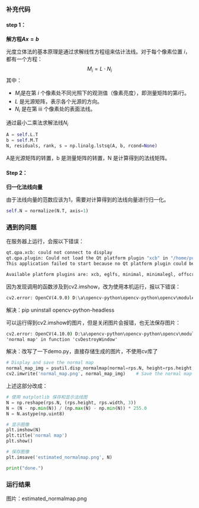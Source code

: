 ### 补充代码

#### step 1：

**解方程$Ax = b$**

光度立体法的基本原理是通过求解线性方程组来估计法线。对于每个像素位置 $i$，都有一个方程：
$$
M_i=L\cdot N_i
$$
其中：

- $M_i$是在第 $i$ 个像素处不同光照下的观测值（像素亮度），即测量矩阵的第$i$行。
- $L$ 是光源矩阵，表示各个光源的方向。
- $N_i$ 是在第 iii 个像素处的表面法线。

通过最小二乘法求解法线$N_i$

```python
A = self.L.T
b = self.M.T
N, residuals, rank, s = np.linalg.lstsq(A, b, rcond=None)
```

A是光源矩阵的转置，b 是测量矩阵的转置，N 是计算得到的法线矩阵。

#### Step 2：

**归一化法线向量**

由于法线向量的范数应该为1，需要对计算得到的法线向量进行归一化。

```python
self.N = normalize(N.T, axis=1)
```



### 遇到的问题

在服务器上运行，会报以下错误：

```cmd
qt.qpa.xcb: could not connect to display 
qt.qpa.plugin: Could not load the Qt platform plugin "xcb" in "/home/pub/miniconda3/envs/pytorch_2.0.1/lib/python3.9/site-packages/cv2/qt/plugins" even though it was found.
This application failed to start because no Qt platform plugin could be initialized. Reinstalling the application may fix this problem.

Available platform plugins are: xcb, eglfs, minimal, minimalegl, offscreen, vnc, webgl.
```

因为发现调用的函数涉及到cv2.imshow，改为使用本机运行，报以下错误：

```cmd
cv2.error: OpenCV(4.9.0) D:\a\opencv-python\opencv-python\opencv\modules\highgui\src\window.cpp:1272: error: (-2:Unspecified error) The function is not implemented. Rebuild the library with Windows, GTK+ 2.x or Cocoa support. If you are on Ubuntu or Debian, install libgtk2.0-dev and pkg-config, then re-run cmake or configure script in function 'cvShowImage'
```

解决：pip uninstall opencv-python-headless

可以运行得到cv2.imshow的图片，但是关闭图片会报错，也无法保存图片：

```cmd
cv2.error: OpenCV(4.10.0) D:\a\opencv-python\opencv-python\opencv\modules\highgui\src\window_w32.cpp:1261: error: (-27:Null pointer) NULL window: 
'normal map' in function 'cvDestroyWindow'
```

解决：改写了一下demo.py，直接存储生成的图片，不使用cv库了

```python
# Display and save the normal map
normal_map_img = psutil.disp_normalmap(normal=rps.N, height=rps.height, width=rps.width)
cv2.imwrite('normal_map.png', normal_map_img)    # Save the normal map as an image
```

上述这部分改成：

```python
# 使用 matplotlib 保存和显示法线图
N = np.reshape(rps.N, (rps.height, rps.width, 3))
N = (N - np.min(N)) / (np.max(N) - np.min(N)) * 255.0
N = N.astype(np.uint8)

# 显示图像
plt.imshow(N)
plt.title('normal map')
plt.show()

# 保存图像
plt.imsave('estimated_normalmap.png', N)

print("done.")
```



### 运行结果

图片：estimated_normalmap.png




